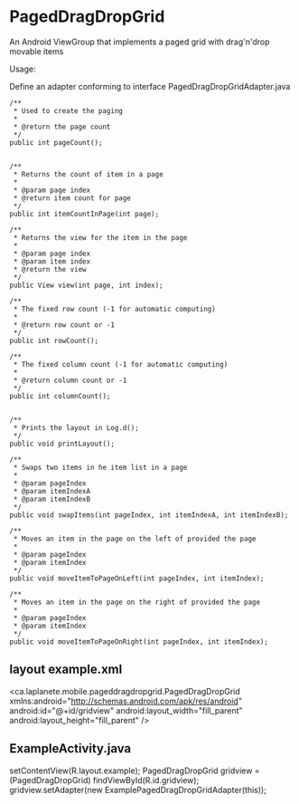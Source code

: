 PagedDragDropGrid
=================

An Android ViewGroup that implements a paged grid with drag'n'drop movable items

Usage:

Define an adapter conforming to interface PagedDragDropGridAdapter.java

    /**
	 * Used to create the paging
	 * 
	 * @return the page count
	 */
	public int pageCount();
	

	/**
	 * Returns the count of item in a page
	 * 
	 * @param page index
	 * @return item count for page
	 */
	public int itemCountInPage(int page);
	
	/**
	 * Returns the view for the item in the page
	 * 
	 * @param page index
	 * @param item index
	 * @return the view 
	 */
	public View view(int page, int index);
	
	/**
	 * The fixed row count (-1 for automatic computing)
	 * 
	 * @return row count or -1
	 */
	public int rowCount();
	
	/**
	 * The fixed column count (-1 for automatic computing)
	 * 
	 * @return column count or -1
	 */
	public int columnCount();

	
	/**
	 * Prints the layout in Log.d();
	 */
	public void printLayout();

	/**
	 * Swaps two items in he item list in a page
	 * 
	 * @param pageIndex
	 * @param itemIndexA
	 * @param itemIndexB
	 */
	public void swapItems(int pageIndex, int itemIndexA, int itemIndexB);

	/**
	 * Moves an item in the page on the left of provided the page
	 * 
	 * @param pageIndex
	 * @param itemIndex
	 */
	public void moveItemToPageOnLeft(int pageIndex, int itemIndex);

	/**
	 * Moves an item in the page on the right of provided the page
	 * 
	 * @param pageIndex
	 * @param itemIndex
	 */
	public void moveItemToPageOnRight(int pageIndex, int itemIndex);
	

layout example.xml
----------
<ca.laplanete.mobile.pageddragdropgrid.PagedDragDropGrid xmlns:android="http://schemas.android.com/apk/res/android"
    android:id="@+id/gridview"
    android:layout_width="fill_parent"
    android:layout_height="fill_parent" />
    
    
ExampleActivity.java
-------------
setContentView(R.layout.example);
PagedDragDropGrid gridview = (PagedDragDropGrid) findViewById(R.id.gridview);		
gridview.setAdapter(new ExamplePagedDragDropGridAdapter(this));

